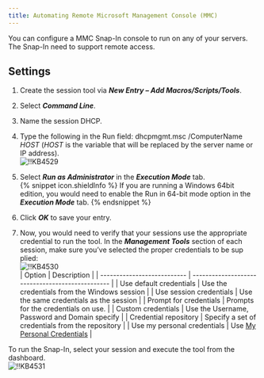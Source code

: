```yaml
---
title: Automating Remote Microsoft Management Console (MMC)
---
```

You can configure a MMC Snap-In console to run on any of your servers. The Snap-In need to support remote access.

## Settings

1. Create the session tool via ***New Entry – Add Macros/Scripts/Tools***.
1. Select ***Command Line***.
1. Name the session DHCP.
1. Type the following in the Run field: dhcpmgmt.msc /ComputerName $HOST$ ($HOST$ is the variable that will be replaced by the server name or IP address).  
![!!KB4529](https://webdevolutions.azureedge.net/docs/en/kb/KB4529.png)
1. Select ***Run as Administrator*** in the ***Execution Mode*** tab.  
{% snippet icon.shieldInfo %}
If you are running a Windows 64bit edition, you would need to enable the Run in 64-bit mode option in the ***Execution Mode*** tab.
{% endsnippet %}

6. Click ***OK*** to save your entry.
1. Now, you would need to verify that your sessions use the appropriate credential to run the tool. In the ***Management Tools*** section of each session, make sure you’ve selected the proper credentials to be sup plied:  
   ![!!KB4530](https://webdevolutions.azureedge.net/docs/en/kb/KB4530.png)  
   | Option                      | Description                                      |
   | --------------------------- | ------------------------------------------------ |
   | Use default credentials     | Use the credentials from the Windows session     |
   | Use session credentials     | Use the same credentials as the session          |
   | Prompt for credentials      | Prompts for the credentials on use.              |
   | Custom credentials          | Use the Username, Password and Domain specify    |
   | Credential repository       | Specify a set of credentials from the repository |
   | Use my personal credentials | Use [My Personal Credentials](/rdm/windows/commands/file/my-account-settings/my-personal-credentials/) |

To run the Snap-In, select your session and execute the tool from the dashboard.  
![!!KB4531](https://webdevolutions.azureedge.net/docs/en/kb/KB4531.png)